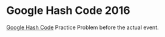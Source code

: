 # Google Hash Code 2016
[Google Hash Code](https://hashcode.withgoogle.com/) Practice Problem before the actual event.
